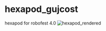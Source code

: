 # hexapod_gujcost
hexapod for robofest 4.0
![hexapod_rendered](https://github.com/user-attachments/assets/9dc10749-d024-4cbf-97d7-f600535d30f0)
